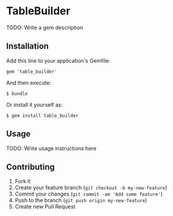 # TableBuilder

TODO: Write a gem description

## Installation

Add this line to your application's Gemfile:

    gem 'table_builder'

And then execute:

    $ bundle

Or install it yourself as:

    $ gem install table_builder

## Usage

TODO: Write usage instructions here

## Contributing

1. Fork it
2. Create your feature branch (`git checkout -b my-new-feature`)
3. Commit your changes (`git commit -am 'Add some feature'`)
4. Push to the branch (`git push origin my-new-feature`)
5. Create new Pull Request
